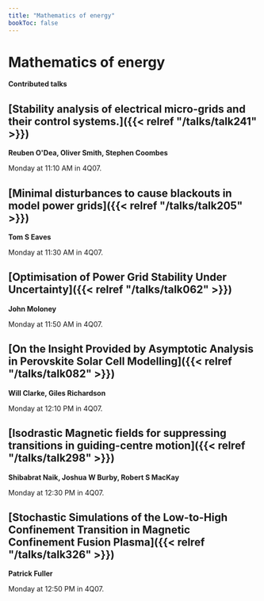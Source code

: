 ```yaml
---
title: "Mathematics of energy"
bookToc: false
---
```


# Mathematics of energy

**Contributed talks**


## [Stability analysis of electrical micro-grids and their control systems.]({{< relref "/talks/talk241" >}})

**Reuben O'Dea, Oliver Smith, Stephen Coombes**

Monday at 11:10 AM in 4Q07.


## [Minimal disturbances to cause blackouts in model power grids]({{< relref "/talks/talk205" >}})

**Tom S Eaves**

Monday at 11:30 AM in 4Q07.


## [Optimisation of Power Grid Stability Under Uncertainty]({{< relref "/talks/talk062" >}})

**John Moloney**

Monday at 11:50 AM in 4Q07.


## [On the Insight Provided by Asymptotic Analysis in Perovskite Solar Cell Modelling]({{< relref "/talks/talk082" >}})

**Will Clarke, Giles Richardson**

Monday at 12:10 PM in 4Q07.


## [Isodrastic Magnetic fields for suppressing transitions in guiding-centre motion]({{< relref "/talks/talk298" >}})

**Shibabrat Naik, Joshua W Burby, Robert S MacKay**

Monday at 12:30 PM in 4Q07.


## [Stochastic Simulations of the Low-to-High Confinement Transition in Magnetic Confinement Fusion Plasma]({{< relref "/talks/talk326" >}})

**Patrick Fuller**

Monday at 12:50 PM in 4Q07.


